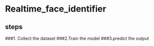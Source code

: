 # Realtime_face_identifier
## steps
###1. Collect the dataset
###2.Train the model
###3.predict the output
